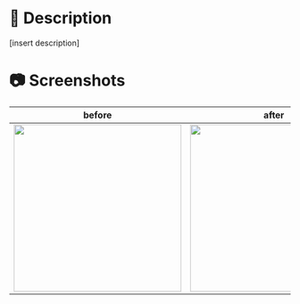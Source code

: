 # 📖 Description

[insert description]

# 📷 Screenshots

| before | after |
| ------ | ----- |
| <img src="" width="300px"> | <img src="" width="300px"> | 